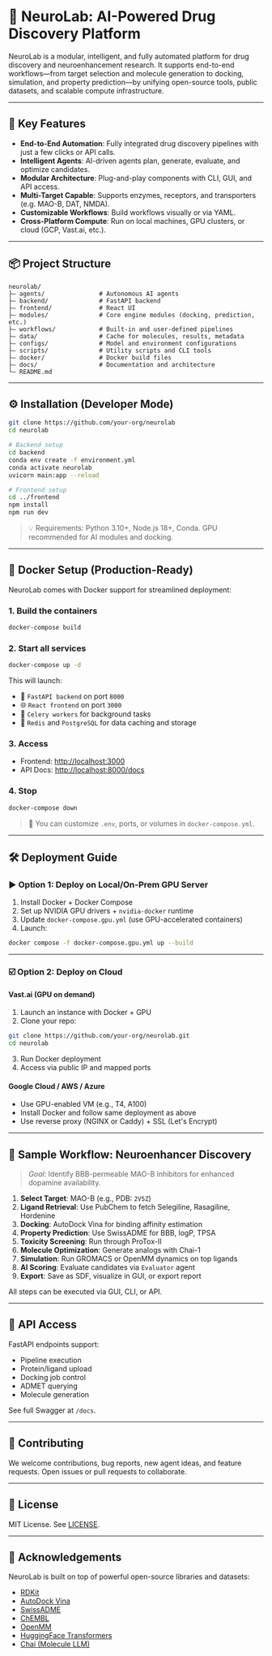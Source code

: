# 🧠 NeuroLab: AI-Powered Drug Discovery Platform

NeuroLab is a modular, intelligent, and fully automated platform for drug discovery and neuroenhancement research. It supports end-to-end workflows—from target selection and molecule generation to docking, simulation, and property prediction—by unifying open-source tools, public datasets, and scalable compute infrastructure.

---

## 🚀 Key Features

* **End-to-End Automation**: Fully integrated drug discovery pipelines with just a few clicks or API calls.
* **Intelligent Agents**: AI-driven agents plan, generate, evaluate, and optimize candidates.
* **Modular Architecture**: Plug-and-play components with CLI, GUI, and API access.
* **Multi-Target Capable**: Supports enzymes, receptors, and transporters (e.g. MAO-B, DAT, NMDA).
* **Customizable Workflows**: Build workflows visually or via YAML.
* **Cross-Platform Compute**: Run on local machines, GPU clusters, or cloud (GCP, Vast.ai, etc.).

---

## 📦 Project Structure

```
neurolab/
├— agents/               # Autonomous AI agents
├— backend/              # FastAPI backend
├— frontend/             # React UI
├— modules/              # Core engine modules (docking, prediction, etc.)
├— workflows/            # Built-in and user-defined pipelines
├— data/                 # Cache for molecules, results, metadata
├— configs/              # Model and environment configurations
├— scripts/              # Utility scripts and CLI tools
├— docker/               # Docker build files
├— docs/                 # Documentation and architecture
└— README.md
```

---

## ⚙️ Installation (Developer Mode)

```bash
git clone https://github.com/your-org/neurolab
cd neurolab

# Backend setup
cd backend
conda env create -f environment.yml
conda activate neurolab
uvicorn main:app --reload

# Frontend setup
cd ../frontend
npm install
npm run dev
```

> 💡 Requirements: Python 3.10+, Node.js 18+, Conda. GPU recommended for AI modules and docking.

---

## 🐳 Docker Setup (Production-Ready)

NeuroLab comes with Docker support for streamlined deployment:

### 1. **Build the containers**

```bash
docker-compose build
```

### 2. **Start all services**

```bash
docker-compose up -d
```

This will launch:

* 🚀 `FastAPI backend` on port `8000`
* 🌐 `React frontend` on port `3000`
* 🧠 `Celery workers` for background tasks
* 🔋 `Redis` and `PostgreSQL` for data caching and storage

### 3. **Access**

* Frontend: [http://localhost:3000](http://localhost:3000)
* API Docs: [http://localhost:8000/docs](http://localhost:8000/docs)

### 4. **Stop**

```bash
docker-compose down
```

> 📁 You can customize `.env`, ports, or volumes in `docker-compose.yml`.

---

## 🛠️ Deployment Guide

### ▶️ Option 1: Deploy on Local/On-Prem GPU Server

1. Install Docker + Docker Compose
2. Set up NVIDIA GPU drivers + `nvidia-docker` runtime
3. Update `docker-compose.gpu.yml` (use GPU-accelerated containers)
4. Launch:

```bash
docker compose -f docker-compose.gpu.yml up --build
```

---

### ☑️ Option 2: Deploy on Cloud

#### **Vast.ai (GPU on demand)**

1. Launch an instance with Docker + GPU
2. Clone your repo:

```bash
git clone https://github.com/your-org/neurolab.git
cd neurolab
```

3. Run Docker deployment
4. Access via public IP and mapped ports

#### **Google Cloud / AWS / Azure**

* Use GPU-enabled VM (e.g., T4, A100)
* Install Docker and follow same deployment as above
* Use reverse proxy (NGINX or Caddy) + SSL (Let's Encrypt)

---

## 🔁 Sample Workflow: Neuroenhancer Discovery

> *Goal*: Identify BBB-permeable MAO-B inhibitors for enhanced dopamine availability.

1. **Select Target**: MAO-B (e.g., PDB: `2V5Z`)
2. **Ligand Retrieval**: Use PubChem to fetch Selegiline, Rasagiline, Hordenine
3. **Docking**: AutoDock Vina for binding affinity estimation
4. **Property Prediction**: Use SwissADME for BBB, logP, TPSA
5. **Toxicity Screening**: Run through ProTox-II
6. **Molecule Optimization**: Generate analogs with Chai-1
7. **Simulation**: Run GROMACS or OpenMM dynamics on top ligands
8. **AI Scoring**: Evaluate candidates via `Evaluator` agent
9. **Export**: Save as SDF, visualize in GUI, or export report

All steps can be executed via GUI, CLI, or API.

---

## 📱 API Access

FastAPI endpoints support:

* Pipeline execution
* Protein/ligand upload
* Docking job control
* ADMET querying
* Molecule generation

See full Swagger at `/docs`.

---

## 🤝 Contributing

We welcome contributions, bug reports, new agent ideas, and feature requests. Open issues or pull requests to collaborate.

---

## 📜 License

MIT License. See [LICENSE](LICENSE).

---

## 🙏 Acknowledgements

NeuroLab is built on top of powerful open-source libraries and datasets:

* [RDKit](https://www.rdkit.org/)
* [AutoDock Vina](http://vina.scripps.edu/)
* [SwissADME](http://www.swissadme.ch/)
* [ChEMBL](https://www.ebi.ac.uk/chembl/)
* [OpenMM](https://openmm.org/)
* [HuggingFace Transformers](https://huggingface.co/)
* [Chai (Molecule LLM)](https://chai-research.com/)
